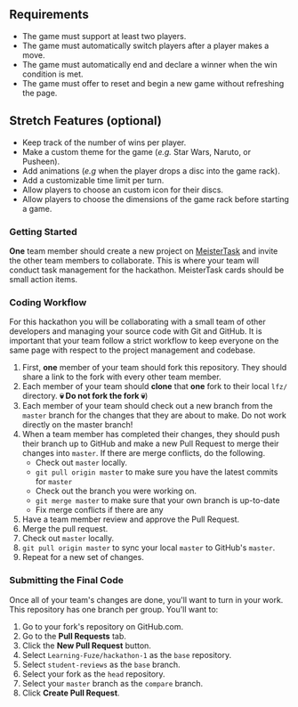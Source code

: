 ## Requirements

- The game must support at least two players.
- The game must automatically switch players after a player makes a move.
- The game must automatically end and declare a winner when the win condition is met.
- The game must offer to reset and begin a new game without refreshing the page.

## Stretch Features (optional)

- Keep track of the number of wins per player.
- Make a custom theme for the game (_e.g._ Star Wars, Naruto, or Pusheen).
- Add animations (_e.g_ when the player drops a disc into the game rack).
- Add a customizable time limit per turn.
- Allow players to choose an custom icon for their discs.
- Allow players to choose the dimensions of the game rack before starting a game.

### Getting Started

**One** team member should create a new project on [MeisterTask](https://meistertask.com/app) and invite the other team members to collaborate. This is where your team will conduct task management for the hackathon. MeisterTask cards should be small action items.

### Coding Workflow

For this hackathon you will be collaborating with a small team of other developers and managing your source code with Git and GitHub. It is important that your team follow a strict workflow to keep everyone on the same page with respect to the project management and codebase.

1. First, **one** member of your team should fork this repository. They should share a link to the fork with every other team member.
2. Each member of your team should **clone** that **one** fork to their local `lfz/` directory. **💀 Do not fork the fork 💀**)
3. Each member of your team should check out a new branch from the `master` branch for the changes that they are about to make. Do not work directly on the master branch!
4. When a team member has completed their changes, they should push their branch up to GitHub and make a new Pull Request to merge their changes into `master`. If there are merge conflicts, do the following.
    - Check out `master` locally.
    - `git pull origin master` to make sure you have the latest commits for `master`
    - Check out the branch you were working on.
    - `git merge master` to make sure that your own branch is up-to-date
    - Fix merge conflicts if there are any
5. Have a team member review and approve the Pull Request.
6. Merge the pull request.
7. Check out `master` locally.
8. `git pull origin master` to sync your local `master` to GitHub's `master`.
9. Repeat for a new set of changes.

### Submitting the Final Code

Once all of your team's changes are done, you'll want to turn in your work. This repository has one branch per group. You'll want to:

1. Go to your fork's repository on GitHub.com.
1. Go to the **Pull Requests** tab.
1. Click the **New Pull Request** button.
1. Select `Learning-Fuze/hackathon-1` as the `base` repository.
1. Select `student-reviews` as the `base` branch.
1. Select your fork as the `head` repository.
1. Select your `master` branch as the `compare` branch.
1. Click **Create Pull Request**.
